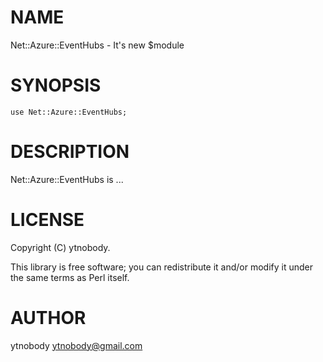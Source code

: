 # NAME

Net::Azure::EventHubs - It's new $module

# SYNOPSIS

    use Net::Azure::EventHubs;

# DESCRIPTION

Net::Azure::EventHubs is ...

# LICENSE

Copyright (C) ytnobody.

This library is free software; you can redistribute it and/or modify
it under the same terms as Perl itself.

# AUTHOR

ytnobody <ytnobody@gmail.com>
